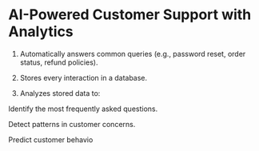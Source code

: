 # AI-Powered Customer Support with Analytics


1. Automatically answers common queries (e.g., password reset, order status, refund policies).


2. Stores every interaction in a database.


3. Analyzes stored data to:

Identify the most frequently asked questions.

Detect patterns in customer concerns.

Predict customer behavio